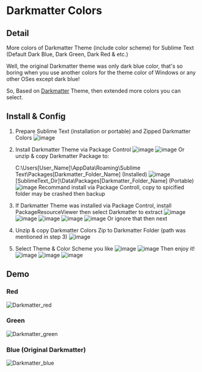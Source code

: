 # Darkmatter Colors

## Detail
More colors of Darkmatter Theme (include color scheme) for Sublime Text (Default Dark Blue, Dark Green, Dark Red &amp; etc.)

Well, the original Darkmatter theme was only dark blue color, that's so boring when you use another colors for the theme color of Windows or any other OSes except dark blue!

So, Based on [Darkmatter](https://github.com/patrickemuller/Sublime-Darkmatter-Theme) Theme, then extended more colors you can select.



## Install & Config

1. Prepare Sublime Text (installation or portable) and Zipped Darkmatter Colors
  ![image](https://github.com/LxhBenMeow/Darkmatter-Colors/assets/82100581/b583ad20-d860-4505-b04d-bdd66785516b)


2. Install Darkmatter Theme via Package Control
  ![image](https://github.com/LxhBenMeow/Darkmatter-Colors/assets/82100581/667aaf26-91e1-41c6-97a5-65dd4af3adf4)
  ![image](https://github.com/LxhBenMeow/Darkmatter-Colors/assets/82100581/f1b0767f-92bf-4cda-b01c-5f0bd0b8b3e1)
  Or unzip & copy Darkmatter Package to:

    C:\Users\[User_Name]\AppData\Roaming\Sublime Text\Packages\[Darkmatter_Folder_Name] (Installed)
  ![image](https://github.com/LxhBenMeow/Darkmatter-Colors/assets/82100581/782082db-c9e2-4c48-8ffe-8889cd053b08)
  [SublimeText_Dir]\Data\Packages\[Darkmatter_Folder_Name] (Portable)
  ![image](https://github.com/LxhBenMeow/Darkmatter-Colors/assets/82100581/3826a533-6c18-4907-a0f7-2ea6e53ffafa)
  Recommand install via Package Controll, copy to spicified folder may be crashed then backup


3. If Darkmatter Theme was installed via Package Control, install PackageResourceViewer then select Darkmatter to extract
   ![image](https://github.com/LxhBenMeow/Darkmatter-Colors/assets/82100581/9c3e8016-9b05-40c1-bc1e-9c366c7de4c3)
   ![image](https://github.com/LxhBenMeow/Darkmatter-Colors/assets/82100581/26253bba-e3da-41db-9930-c9de25217a56)
   ![image](https://github.com/LxhBenMeow/Darkmatter-Colors/assets/82100581/bf027734-c43a-4958-a7b2-cabc41b7d6cc)
   ![image](https://github.com/LxhBenMeow/Darkmatter-Colors/assets/82100581/6a453a4a-2aae-45e4-9f55-d64229531218)
   ![image](https://github.com/LxhBenMeow/Darkmatter-Colors/assets/82100581/0f914adb-7548-4e0d-b112-1c3bdc17e982)
   Or ignore that then next


4. Unzip & copy Darkmatter Colors Zip to Darkmatter Folder (path was mentioned in step 3)
   ![image](https://github.com/LxhBenMeow/Darkmatter-Colors/assets/82100581/59cca74c-8aaf-494f-a97c-22eae14ea81a)


5. Select Theme & Color Scheme you like
   ![image](https://github.com/LxhBenMeow/Darkmatter-Colors/assets/82100581/c326bfd7-5706-4467-8eaf-bff302badf33)
   ![image](https://github.com/LxhBenMeow/Darkmatter-Colors/assets/82100581/8d134252-6fd8-4c8f-a604-82bb92662897)
   Then enjoy it!
   ![image](https://github.com/LxhBenMeow/Darkmatter-Colors/assets/82100581/e69d437e-6d1e-4548-88ca-5bed060c0002)
   ![image](https://github.com/LxhBenMeow/Darkmatter-Colors/assets/82100581/0b3410f3-370c-4a83-9547-9c4a5ed39147)
   ![image](https://github.com/LxhBenMeow/Darkmatter-Colors/assets/82100581/f1c23b47-cd53-4089-9a56-06d6630eda3d)



## Demo

### Red
![Darkmatter_red](https://github.com/LxhBenMeow/Darkmatter-Colors/assets/82100581/14c2d4cd-5c9f-4275-bd37-3113add9047e)

### Green
![Darkmatter_green](https://github.com/LxhBenMeow/Darkmatter-Colors/assets/82100581/9d390049-c4ed-4dd1-b573-0e3b726e8efb)

### Blue (Original Darkmatter)
![Darkmatter_blue](https://github.com/LxhBenMeow/Darkmatter-Colors/assets/82100581/d178bbf8-7c6f-4264-86ab-4190a46586bd)

